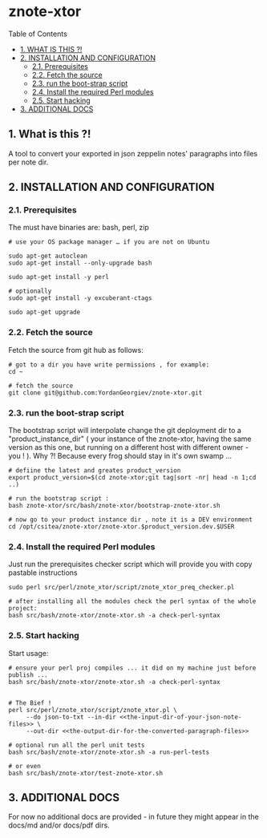 #  znote-xtor


Table of Contents

  * [1. WHAT IS THIS ?!](#1-what-is-this-)
  * [2. INSTALLATION AND CONFIGURATION](#2-installation-and-configuration)
    * [2.1. Prerequisites](#21-prerequisites)
    * [2.2. Fetch the source](#22-fetch-the-source)
    * [2.3. run the boot-strap script](#23-run-the-boot-strap-script)
    * [2.4. Install the required Perl modules](#24-install-the-required-perl-modules)
    * [2.5. Start hacking](#25-start-hacking)
  * [3. ADDITIONAL DOCS](#3-additional-docs)


    

## 1. What is this ?!
A tool to convert your exported in json zeppelin notes' paragraphs into files per note dir.

## 2. INSTALLATION AND CONFIGURATION

### 2.1. Prerequisites
The must have binaries are:
 bash, perl, zip


    # use your OS package manager … if you are not on Ubuntu 
    
    sudo apt-get autoclean
    sudo apt-get install --only-upgrade bash
    
    sudo apt-get install -y perl
    
    # optionally 
    sudo apt-get install -y excuberant-ctags
    
    sudo apt-get upgrade

### 2.2. Fetch the source
Fetch the source from git hub as follows:

    # got to a dir you have write permissions , for example:
    cd ~ 
    
    # fetch the source
    git clone git@github.com:YordanGeorgiev/znote-xtor.git

### 2.3. run the boot-strap script
The bootstrap script will interpolate change the git deployment dir to a "product_instance_dir" ( your instance of the znote-xtor, having the same version as this one, but running on a different host with different owner - you ! ). Why ?! Because every frog should stay in it's own swamp ...

    # defiine the latest and greates product_version
    export product_version=$(cd znote-xtor;git tag|sort -nr| head -n 1;cd ..)
    
    # run the bootstrap script : 
    bash znote-xtor/src/bash/znote-xtor/bootstrap-znote-xtor.sh
    
    # now go to your product instance dir , note it is a DEV environment
    cd /opt/csitea/znote-xtor/znote-xtor.$product_version.dev.$USER
    

### 2.4. Install the required Perl modules
Just run the prerequisites checker script which will provide you with copy pastable instructions

    sudo perl src/perl/znote_xtor/script/znote_xtor_preq_checker.pl
    
    # after installing all the modules check the perl syntax of the whole project:
    bash src/bash/znote-xtor/znote-xtor.sh -a check-perl-syntax

### 2.5. Start hacking
Start usage:

    # ensure your perl proj compiles ... it did on my machine just before publish ...
    bash src/bash/znote-xtor/znote-xtor.sh -a check-perl-syntax


    # The Bief !
    perl src/perl/znote_xtor/script/znote_xtor.pl \
         --do json-to-txt --in-dir <<the-input-dir-of-your-json-note-files>> \
         --out-dir <<the-output-dir-for-the-converted-paragraph-files>>

    # optional run all the perl unit tests
    bash src/bash/znote-xtor/znote-xtor.sh -a run-perl-tests

    # or even 
    bash src/bash/znote-xtor/test-znote-xtor.sh


## 3. ADDITIONAL DOCS
For now no additional docs are provided - in future they might appear in the docs/md and/or docs/pdf
dirs. 
